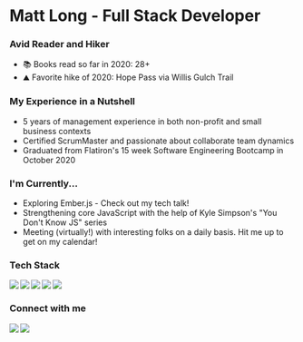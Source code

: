# Matt Long - Full Stack Developer

### Avid Reader and Hiker
* 📚 Books read so far in 2020: 28+
* ⛰️ Favorite hike of 2020: Hope Pass via Willis Gulch Trail

### My Experience in a Nutshell
* 5 years of management experience in both non-profit and small business contexts
* Certified ScrumMaster and passionate about collaborate team dynamics
* Graduated from Flatiron's 15 week Software Engineering Bootcamp in October 2020

### I'm Currently...
* Exploring Ember.js - Check out my tech talk!
* Strengthening core JavaScript with the help of Kyle Simpson's "You Don't Know JS" series
* Meeting (virtually!) with interesting folks on a daily basis. Hit me up to get on my calendar!

### Tech Stack

<img align="left" atl="react" src="https://img.shields.io/badge/React-38B2AC?style=for-the-badge&logo=react&logoColor=white"/>
<img align="left" atl="material-ui" src="https://img.shields.io/badge/Material--UI-38B2AC?style=for-the-badge&logo=material-ui&logoColor=white"/>
<img align="left" atl="ruby" src="https://img.shields.io/badge/Ruby-38B2AC?style=for-the-badge&logo=ruby&logoColor=white"/>
<img align="left" atl="JS" src="https://img.shields.io/badge/JavaScript-38B2AC?style=for-the-badge&logo=javascript&logoColor=white"/>
<img align="left" atl="HTML" src="https://img.shields.io/badge/HTML5-38B2AC?style=for-the-badge&logo=html5&logoColor=white"/>

<br/>

### Connect with me

[<img align="left" atl="linkedin" src="https://img.shields.io/badge/linkedin-FF7A59.svg?&style=for-the-badge&logo=linkedin&logoColor=white"/>][LinkedIn]
[<img align="left" atl="youtube" src="https://img.shields.io/badge/YouTube-FF7A59?style=for-the-badge&logo=youtube&logoColor=white"/>][Youtube]

[LinkedIn]:https://www.linkedin.com/in/hailey-ringier/
[Youtube]:https://www.youtube.com/channel/UCv8YpacxVgL9ShVduwb3Blg?view_as=subscriber

#

<!--
**MattLong34/MattLong34** is a ✨ _special_ ✨ repository because its `README.md` (this file) appears on your GitHub profile.

Here are some ideas to get you started:

- 🔭 I’m currently working on ...
- 🌱 I’m currently learning ...
- 👯 I’m looking to collaborate on ...
- 🤔 I’m looking for help with ...
- 💬 Ask me about ...
- 📫 How to reach me: ...
- 😄 Pronouns: ...
- ⚡ Fun fact: ...
-->
